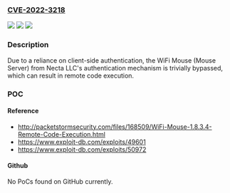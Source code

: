 ### [CVE-2022-3218](https://cve.mitre.org/cgi-bin/cvename.cgi?name=CVE-2022-3218)
![](https://img.shields.io/static/v1?label=Product&message=WiFi%20Mouse%20(Mouse%20Server)&color=blue)
![](https://img.shields.io/static/v1?label=Version&message=1.8.3.4%3C%3D%201.8.3.4%20&color=brighgreen)
![](https://img.shields.io/static/v1?label=Vulnerability&message=CWE-603%20Use%20of%20Client-Side%20Authentication&color=brighgreen)

### Description

Due to a reliance on client-side authentication, the WiFi Mouse (Mouse Server) from Necta LLC's authentication mechanism is trivially bypassed, which can result in remote code execution.

### POC

#### Reference
- http://packetstormsecurity.com/files/168509/WiFi-Mouse-1.8.3.4-Remote-Code-Execution.html
- https://www.exploit-db.com/exploits/49601
- https://www.exploit-db.com/exploits/50972

#### Github
No PoCs found on GitHub currently.

